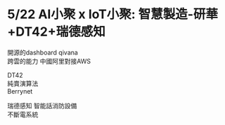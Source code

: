 # 5/22 AI小聚 x IoT小聚: 智慧製造-研華+DT42+瑞德感知

開源的dashboard qivana  
跨雲的能力 中國阿里對接AWS  

DT42  
純賣演算法  
Berrynet  

瑞德感知
智能話消防設備  
不斷電系統  